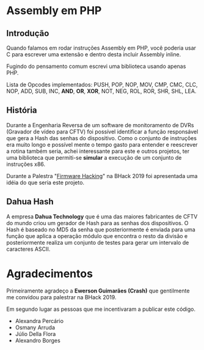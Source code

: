 # Assembly em PHP

## Introdução

Quando falamos em rodar instruções Assembly em PHP, você poderia usar C para escrever uma extensão e dentro desta incluir Assembly inline.

Fugindo do pensamento comum escrevi uma biblioteca usando apenas PHP.

Lista de Opcodes implementados: PUSH, POP, NOP, MOV, CMP, CMC, CLC, NOP, ADD, SUB, INC, **AND**, **OR**, **XOR**, NOT, NEG, ROL, ROR, SHR, SHL, LEA.

## História

Durante a Engenharia Reversa de um software de monitoramento de DVRs (Gravador de vídeo para CFTV) foi possível identificar a função responsável que gera a Hash das senhas do dispositivo. Como o conjunto de instruções era muito longo e possível mente o tempo gasto para entender e reescrever a rotina também seria, achei interessante para este e outros projetos, ter uma biblioteca que permiti-se **simular** a execução de um conjunto de instruções x86.

Durante a Palestra "[Firmware Hacking](https://www.linkedin.com/posts/jan%C3%B4-falkowski-burkard-514248a0_palestra-firmware-hacking-apresentada-no-activity-6607810092978982912-V3P7)" na BHack 2019 foi apresentada uma idéia do que seria este projeto.

## Dahua Hash

A empresa **Dahua Technology** que é uma das maiores fabricantes de CFTV do mundo criou um gerador de Hash para as senhas dos dispositivos. O Hash é baseado no MD5 da senha que posteriormente é enviada para uma função que aplica a operação módulo que encontra o resto da divisão e posteriormente realiza um conjunto de testes para gerar um intervalo de caracteres ASCII.

# Agradecimentos

Primeiramente agradeço a **Ewerson Guimarães (Crash)** que gentilmente me convidou para palestrar na BHack 2019.

Em segundo lugar as pessoas que me incentivaram a publicar este código.
* Alexandra Percário
* Osmany Arruda
* Júlio Della Flora
* Alexandro Borges
